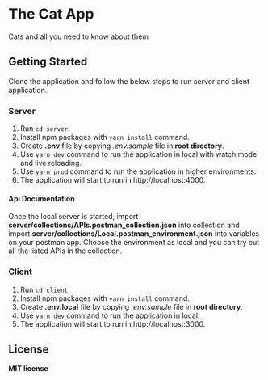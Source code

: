 # The Cat App

Cats and all you need to know about them

## Getting Started

Clone the application and follow the below steps to run server and client application.

### Server
1. Run ``cd server``.
2. Install npm packages with ``yarn install`` command.
3. Create **.env** file by copying *.env.sample* file in **root directory**.
4. Use ``yarn dev`` command to run the application in local with watch mode and live reloading.
5. Use ``yarn prod`` command to run the application in higher environments.
6. The application will start to run in http://localhost:4000.

#### Api Documentation
Once the local server is started, import **server/collections/APIs.postman_collection.json** into collection and import **server/collections/Local.postman_environment.json** into variables on your postman app.
Choose the environment as local and you can try out all the listed APIs in the collection.

### Client
1. Run ``cd client``.
2. Install npm packages with ``yarn install`` command.
3. Create **.env.local** file by copying *.env.sample* file in **root directory**.
4. Use ``yarn dev`` command to run the application in local.
5. The application will start to run in http://localhost:3000.

## License
**MIT license**
